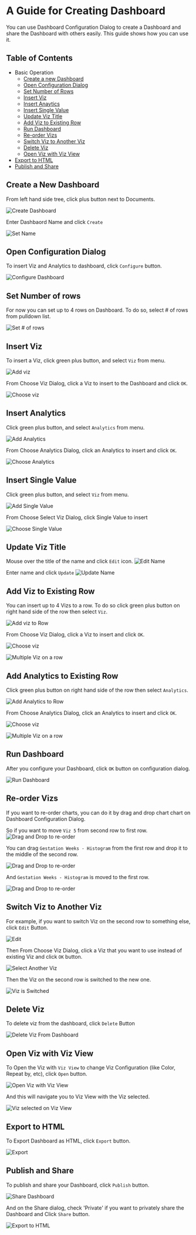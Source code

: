 # A Guide for Creating Dashboard

You can use Dashboard Configuration Dialog to create a Dashboard and share the Dashboard with others easily. This guide shows how you can use it.

## Table of Contents  

* Basic Operation  
  * [Create a new Dashboard](#create-a-new-dashboard)  
  * [Open Configuration Dialog](#open-configuration-dialog)  
  * [Set Number of Rows](#set-number-of-rows)  
  * [Insert Viz](#insert-viz)  
  * [Insert Anaytics](#insert-analytics)  
  * [Insert Single Value](#insert-single-value)  
  * [Update Viz Title](#update-viz-title)  
  * [Add Viz to Existing Row](#add-viz-to-existing-row)
  * [Run Dashboard](#run-dashboard)
  * [Re-order Vizs](#re-order-vizs)
  * [Switch Viz to Another Viz](#switch-viz-to-another-viz)
  * [Delete Viz](#delete-viz)
  * [Open Viz with Viz View](#open-viz-with-viz-view)  
* [Export to HTML](#export-to-html)
* [Publish and Share](#publish-and-share)

## Create a New Dashboard

From left hand side tree, click plus button next to Documents.

![](images/dashboard-create1.png "Create Dashboard")

Enter Dashbaord Name and click `Create`

![](images/dashboard-create-dialog.png "Set Name")

## Open Configuration Dialog

To insert Viz and Analytics to dashboard, click `Configure` button.

![](images/dashboard-configure.png "Configure Dashboard")

## Set Number of rows

For now you can set up to 4 rows on Dashboard. To do so, select # of rows from pulldown list.

![](images/dashboard-set-num-rows.png "Set # of rows")

## Insert Viz

To insert a Viz, click green plus button, and select `Viz` from menu.

![](images/dashboard-add-viz1.png "Add viz")


From Choose Viz Dialog, click a Viz to insert to the Dashboard and click `OK`.

![](images/dashboard-viz-chooser.png "Choose viz")


## Insert Analytics

Click green plus button, and select `Analytics` from menu.

![](images/dashboard-add-analytics1.png "Add Analytics")

From Choose Analytics Dialog, click an Analytics to insert and click `OK`.

![](images/dashboard-analytics-chooser.png "Choose Analytics")


## Insert Single Value

Click green plus button, and select `Viz` from menu.

![](images/dashboard-add-single-value.png "Add Single Value")

From Choose Select Viz Dialog, click Single Value to insert

![](images/dashboard-singlevalue-chooser.png "Choose Single Value")

## Update Viz Title

Mouse over the title of the name and click `Edit` icon. 
![](images/dashboard-change-name.png "Edit Name")

Enter name and click `Update`
![](images/dashboard-update-name.png "Update Name")


## Add Viz to Existing Row

You can insert up to 4 Vizs to a row.  To do so click green plus button on right hand side of the row then select `Viz`.

![](images/dashboard-add-viz-to-row.png "Add viz to Row")

From Choose Viz Dialog, click a Viz to insert and click `OK`.

![](images/dashboard-viz-chooser-extra.png "Choose viz")


![](images/dashboard-config-dialog-multi-viz.png "Multiple Viz on a row")


## Add Analytics to Existing Row

Click green plus button on right hand side of the row then select `Analytics`.

![](images/dashboard-add-analytics-to-row.png "Add Analytics to Row")

From Choose Analytics Dialog, click an Analytics to insert and click `OK`.

![](images/dashboard-analytics-chooser-extra.png "Choose viz")


![](images/dashboard-config-dialog-multi-analytics.png "Multiple Viz on a row")


## Run Dashboard

After you configure your Dashboard, click `OK` button on configuration dialog.

![](images/run-dashboard.png "Run Dashboard")

## Re-order Vizs

If you want to re-order charts, you can do it by drag and drop chart chart on Dashboard Configuration Dialog.

So if you want to move `Viz 5` from second row to first row.
![](images/dashbord-reorder-before.png "Drag and Drop to re-order")

You can drag `Gestation Weeks - Histogram` from the first row and drop it to the middle of the second row. 

![](images/dashboard-dnd-reorder.png "Drag and Drop to re-order")

And `Gestation Weeks - Histogram` is moved to the first row.

![](images/dashboard-reorder-after.png "Drag and Drop to re-order")

## Switch Viz to Another Viz

For example, if you want to switch Viz on the second row to something else, click `Edit` Button. 

![](images/dashboard-switch-viz.png "Edit")

Then From Choose Viz Dialog, click a Viz that you want to use instead of existing Viz and click `OK` button.

![](images/dashboard-select-another-viz.png "Select Another Viz")

Then the Viz on the second row is switched to the new one.

![](images/dashboard-viz-switched.png "Viz is Switched")


## Delete Viz

To delete viz from the dashboard, click `Delete` Button 

![](images/delete-viz-from-dashboard.png "Delete Viz From Dashboard")

## Open Viz with Viz View

To Open the Viz with `Viz View` to change Viz Configuration (like Color, Repeat by, etc), click `Open` button. 

![](images/dashboard-open-viz.png "Open Viz with Viz View")

And this will navigate you to Viz View with the Viz selected.

![](images/dashboard-viz-with-viz-view.png "Viz selected on Viz View")


## Export to HTML

To Export Dashboard as HTML, click `Export` button.

![](images/export-dashboard.png "Export")

## Publish and Share

To publish and share your Dashboard, click `Publish` button.

![](images/publish-dashboard.png "Share Dashboard")

And on the Share dialog, check 'Private' if you want to privately share the Dashboard and Click `Share` button.

![](images/dashboard-share-scope.png "Export to HTML")
